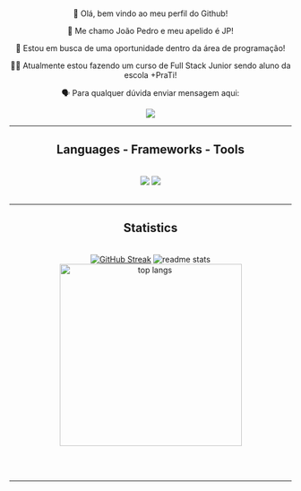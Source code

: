 <br/>

<div align="center">
 
  👋 Olá, bem vindo ao meu perfil do Github!
 
  🧔 Me chamo João Pedro e meu apelido é JP! 
 
 📶 Estou em busca de uma oportunidade dentro da área de programação!

 🧑‍🎓 Atualmente estou fazendo um curso de Full Stack Junior sendo aluno da escola +PraTi!

🗣️ Para qualquer dúvida enviar mensagem aqui:
 </div>
 <div align="center">
    <a href="https://www.linkedin.com/in/joao-pedro-ledur-favero/" target="_blank">
    <img src="https://img.shields.io/badge/LinkedIn-0077B5?style=for-the-badge&logo=linkedin&logoColor=white" target="_blank" />
  </a>
 </div>

  <hr/>
 
<h2 align="center">Languages - Frameworks - Tools</h2>
<br/>
<div align="center">
  <img src="https://skillicons.dev/icons?i=html,css" />
  <img src="https://skillicons.dev/icons?i=javascript,git" /><br>
</div>

<br/>
<hr/>

<h2 align="center">Statistics</h2>
<br>
<div align=center>
  <a href="https://git.io/streak-stats"><img src="https://github-readme-streak-stats.herokuapp.com?user=JPLedur&theme=dracula&border_radius=10&card_height=195&card_width=400" alt="GitHub Streak" /></a>
  <img src="https://github-readme-stats.vercel.app/api?username=JPLedur&show_icons=true&theme=dracula&rank_icon=default&border_radius=10&card_height=10&card_width=400" alt="readme stats" />
  <br/>
  <img width=325 align="center" src="https://github-readme-stats.vercel.app/api/top-langs/?username=JPLedur&langs_count=8&layout=compact&theme=dracula&border_radius=10&size_weight=0.5&count_weight=0.5" alt="top langs" />
</div>

<br/><br/>

<hr/>





